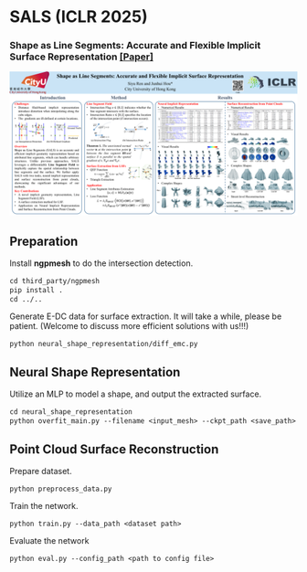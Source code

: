 # SALS (ICLR 2025)
### Shape as Line Segments: Accurate and Flexible Implicit Surface Representation [[**Paper**]](https://openreview.net/pdf?id=RavSZTIe2s)
![image](ICLR_poster.png)
## Preparation
Install **ngpmesh** to do the intersection detection.   
```
cd third_party/ngpmesh
pip install .
cd ../..
```
Generate E-DC data for surface extraction. It will take a while, please be patient. (Welcome to discuss more efficient solutions with us!!!)
```
python neural_shape_representation/diff_emc.py
```
## Neural Shape Representation
Utilize an MLP to model a shape, and output the extracted surface.
```
cd neural_shape_representation
python overfit_main.py --filename <input_mesh> --ckpt_path <save_path>
```

## Point Cloud Surface Reconstruction
Prepare dataset.
```
python preprocess_data.py
```
Train the network.
```
python train.py --data_path <dataset path>
```
Evaluate the network
```
python eval.py --config_path <path to config file>
```
